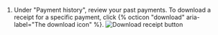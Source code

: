1. Under "Payment history", review your past payments. To download a receipt for a specific payment, click {% octicon "download" aria-label="The download icon" %}.
   ![Download receipt button](/assets/images/help/settings/settings-download-receipt.png)
